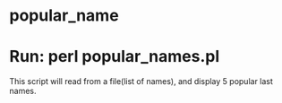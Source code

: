 # popular_name 

# Run: perl popular_names.pl

This script will read from a file(list of names), and display 5 popular last names.

